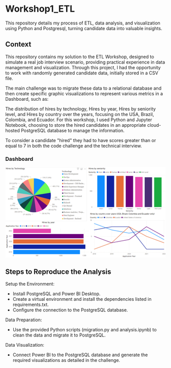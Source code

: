 # Workshop1_ETL
This repository details my process of ETL, data analysis, and visualization using Python and Postgresql, turning candidate data into valuable insights.

## Context

This repository contains my solution to the ETL Workshop, designed to simulate a real job interview scenario, providing practical experience in data management and visualization. Through this project, I had the opportunity to work with randomly generated candidate data, initially stored in a CSV file.

The main challenge was to migrate these data to a relational database and then create specific graphic visualizations to represent various metrics in a Dashboard, such as:

The distribution of hires by technology,
Hires by year,
Hires by seniority level, and
Hires by country over the years, focusing on the USA, Brazil, Colombia, and Ecuador.
For this workshop, I used Python and Jupyter Notebook, choosing to store the hired candidates in an appropriate cloud-hosted PostgreSQL database to manage the information.

To consider a candidate "hired" they had to have scores greater than or equal to 7 in both the code challenge and the technical interview.

### Dashboard

![Dashboard](data-README.md/dashboard.png)


## Steps to Reproduce the Analysis

Setup the Environment:

- Install PostgreSQL and Power BI Desktop.
- Create a virtual environment and install the dependencies listed in requirements.txt.
- Configure the connection to the PostgreSQL database.


Data Preparation:

- Use the provided Python scripts (migration.py and analysis.ipynb) to clean the data and migrate it to PostgreSQL.

Data Visualization:

- Connect Power BI to the PostgreSQL database and generate the required visualizations as detailed in the challenge.